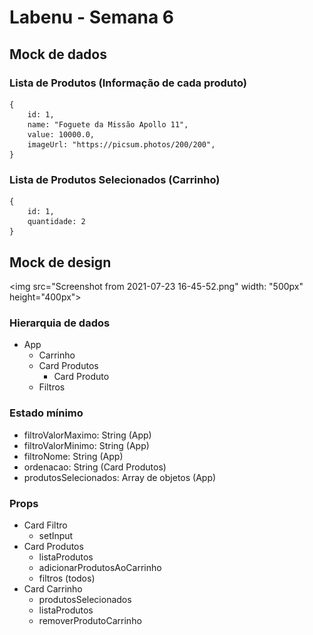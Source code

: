 # Labenu - Semana 6

## Mock de dados

### Lista de Produtos (Informação de cada produto)
```
{
	id: 1,
	name: "Foguete da Missão Apollo 11",
	value: 10000.0,
	imageUrl: "https://picsum.photos/200/200",
}
```
### Lista de Produtos Selecionados (Carrinho)
```
{
	id: 1,
	quantidade: 2
}
```
## Mock de design

<img src="Screenshot from 2021-07-23 16-45-52.png" width: "500px" height="400px">


### Hierarquia de dados

- App
    - Carrinho
    - Card Produtos
        - Card Produto
    - Filtros

### Estado mínimo

- filtroValorMaximo: String (App)
- filtroValorMinimo: String (App)
- filtroNome: String (App)
- ordenacao: String (Card Produtos)
- produtosSelecionados: Array de objetos (App)

### Props

- Card Filtro
    - setInput
- Card Produtos
    - listaProdutos
    - adicionarProdutosAoCarrinho
    - filtros (todos)
- Card Carrinho
    - produtosSelecionados
    - listaProdutos
    - removerProdutoCarrinho
